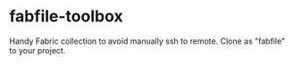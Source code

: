 # fabfile-toolbox
Handy Fabric collection to avoid manually ssh to remote. Clone as "fabfile" to your project.
